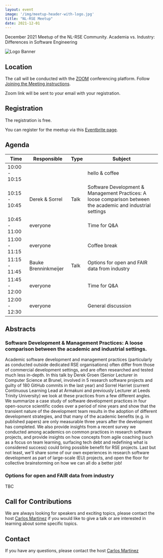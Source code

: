 ```yaml
---
layout: event
image: '/img/meetup-header-with-logo.jpg'
title: "NL-RSE Meetup"
date: 2021-12-01
---
```


December 2021 Meetup of the NL-RSE Community. Academia vs. Industry: Differences in Software Engineering
<!--break-->
![Logo Banner](/img/meetups/logo-banner.jpg)

## Location
The call will be conducted with the [ZOOM](https://zoom.us) conferencing platform. Follow [Joining the Meeting instructions](https://support.zoom.us/hc/en-us/articles/201362193-Joining-a-Meeting).

Zoom link will be sent to your email with your registration.

## Registration
The registration is free.

You can register for the meetup via this [Eventbrite page](https://www.eventbrite.co.uk/e/nl-rse-meetup-december-1-2021-tickets-195099246097).

## Agenda

| Time | Responsible | Type | Subject |
| --- | ------------ | ---- | ------- |
| 10:00 - 10:15 | | | hello & coffee |
| 10:15 - 10:45	| Derek & Sorrel | Talk | Software Development & Management Practices: A loose comparison between the academic and industrial settings |
| 10:45 - 11:00	| everyone | | Time for Q&A |
| 11:00 - 11:15	| everyone | | Coffee break |
| 11:15 - 11:45	| Bauke Brenninkmeijer | Talk | Options for open and FAIR data from industry |
| 11:45 - 12:00 | everyone | | Time for Q&A |
| 12:00 - 12:30 | everyone | | General discussion |

## Abstracts

### Software Development & Management Practices: A loose comparison between the academic and industrial settings.

Academic software development and management practices (particularly as conducted outside dedicated RSE organisations) often differ from those of commercial development settings, and are often researched and tested much less in-depth. In this talk by Derek Groen (Senior Lecturer in Computer Science at Brunel, involved in 5 research software projects and guilty of 180 GitHub commits in the last year) and Sorrel Harriet (current Continuous Learning Lead at Armakuni and previously Lecturer at Leeds Trinity University) we look at these practices from a few different angles. We summarize a case study of software development practices in four open-source scientific codes over a period of nine years and show that the transient nature of the development team results in the adoption of different development strategies, and that many of the academic benefits (e.g. in published papers) are only measurable three years after the development has completed. We also provide insights from a recent survey we conducted among academics on common practices in research software projects, and provide insights on how concepts from agile coaching (such as a focus on team learning, surfacing tech debt and redefining what is considered success) could bring possible benefit for RSE projects. Last but not least, we'll share some of our own experiences in research software development as part of large-scale (EU) projects, and open the floor for collective brainstorming on how we can all do a better job!


### Options for open and FAIR data from industry

TBC

## Call for Contributions
We are always looking for speakers and exciting topics, please contact the host [Carlos Martinez](mailto:c.martinez@esciencecenter.nl) if you would like to give a talk or are interested in learning about some specific topics.

## Contact
If you have any questions, please contact the host [Carlos Martinez](mailto:c.martinez@esciencecenter.nl)
